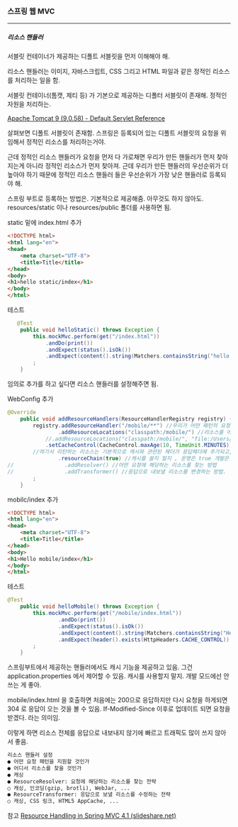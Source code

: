 <h3>스프링 웹 MVC</h3>
<hr/>
<h5>리소스 핸들러</h5>

서블릿 컨테이너가 제공하는 디폴트 서블릿을 먼저 이해해야 해. 

리소스 핸들러는 이미지, 자바스크립트, CSS 그리고 HTML 파일과 같은 정적인 리소스를 처리하는 일을 함.

서블릿 컨테이너(톰캣, 제티 등) 가 기본으로 제공하는 디폴터 서블릿이 존재해. 정적인 자원을 처리하는.

[Apache Tomcat 9 (9.0.58) - Default Servlet Reference](https://tomcat.apache.org/tomcat-9.0-doc/default-servlet.html)

살펴보면 디폴트 서블릿이 존재함. 스프링은 등록되어 있는 디폴트 서블릿의 요청을 위임해서 정적인 리소스를 처리하는거야. 

근데 정적인 리소스 핸들러가 요청을 먼저 다 가로채면 우리가 만든 핸들러가 먼저 찾아지는게 아니라 정적인 리소스가 먼저 찾아져. 근데 우리가 만든 핸들러의 우선순위가 더 높아야 하기 때문에 정적인 리소스 핸들러 들은 우선순위가 가장 낮은 핸들러로 등록되야 해.

스프링 부트로 등록하는 방법은. 기본적으로 제공해줌. 아무것도 하지 않아도. resources/static 이나 resources/public 폴더를 사용하면 됨.

static 밑에 index.html 추가

```html
<!DOCTYPE html>
<html lang="en">
<head>
    <meta charset="UTF-8">
    <title>Title</title>
</head>
<body>
<h1>hello static/index</h1>
</body>
</html>
```

테스트

```java
   @Test
    public void helloStatic() throws Exception {
        this.mockMvc.perform(get("/index.html"))
            .andDo(print())
            .andExpect(status().isOk())
            .andExpect(content().string(Matchers.containsString("hello static/index")))
        ;
    }
```

임의로 추가를 하고 싶다면 리소스 핸들러를 설정해주면 됨.

WebConfig 추가

```java
@Override
    public void addResourceHandlers(ResourceHandlerRegistry registry) {
        registry.addResourceHandler("/mobile/**") //우리가 어떤 패턴의 요청을 처리할 지
                .addResourceLocations("classpath:/mobile/") //리소스를 어디서 찾아야 할 지
            //.addResourceLocations("classpath:/mobile/", "file:/Users/name/files") //파일 시스템 기준의 경로를 추가할 수도 있음. classpath 를 주지 않으면 webapp 기준으로 파일을 찾게됨. 우리가 만든 프로젝트가 war 프로젝트가 아니면 classpath 붙여줘야 함.    
            .setCacheControl(CacheControl.maxAge(10, TimeUnit.MINUTES)) //여러가지 설정할 수 있는데 기본적으로 캐시만 설정을 해보기로 함.
        //여기서 리턴하는 리소스는 기본적으로 캐시와 관련된 헤더가 응답헤더에 추가되고, 기본적으로 이 응답은 10분동안 캐싱할거야. 리소스가 변경됐다면 10분이 지나지 않았어도 리소스를 다시 받아오겠지만.
                .resourceChain(true) //캐시를 쓸지 말지 , 운영은 true 개발은 false
//                .addResolver() //어떤 요청에 해당하는 리소스를 찾는 방법
//                .addTransformer() //응답으로 내보낼 리소스를 변경하는 방법.
        ;
    }
```

mobilc/index 추가

```html
<!DOCTYPE html>
<html lang="en">
<head>
    <meta charset="UTF-8">
    <title>Title</title>
</head>
<body>
<h1>Hello mobile/index</h1>
</body>
</html>
```

테스트

```java
@Test
    public void helloMobile() throws Exception {
        this.mockMvc.perform(get("/mobile/index.html"))
                .andDo(print())
                .andExpect(status().isOk())
                .andExpect(content().string(Matchers.containsString("Hello mobile/index")))
                .andExpect(header().exists(HttpHeaders.CACHE_CONTROL))
        ;
    }
```

스프링부트에서 제공하는 핸들러에서도 캐시 기능을 제공하고 있음. 그건 application.properties 에서 제어할 수 있음. 캐시를 사용할지 말지. 개발 모드에선 안 쓰는 게 좋아.

mobile/index.html 을 호출하면 처음에는 200으로 응답하지만 다시 요청을 하게되면 304 로 응답이 오는 것을 볼 수 있음. If-Modified-Since 이후로 업데이트 되면 요청을 받겠다. 라는 의미임. 

이렇게 하면 리소스 전체를 응답으로 내보내지 않기에 빠르고 트래픽도 많이 쓰지 않아서 좋음. 

```tex
리소스 핸들러 설정
● 어떤 요청 패턴을 지원할 것인가
● 어디서 리소스를 찾을 것인가
● 캐싱
● ResourceResolver: 요청에 해당하는 리소스를 찾는 전략
○ 캐싱, 인코딩(gzip, brotli), WebJar, ...
● ResourceTransformer: 응답으로 보낼 리소스를 수정하는 전략
○ 캐싱, CSS 링크, HTML5 AppCache, ...
```

참고 [Resource Handling in Spring MVC 4.1 (slideshare.net)](https://www.slideshare.net/rstoya05/resource-handling-spring-framework-41)

